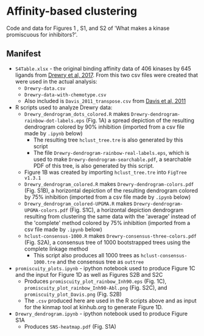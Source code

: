 # Affinity-based clustering

Code and data for Figures 1 , S1, and S2 of 'What makes a kinase promiscuous for inhibitors?'.  

## Manifest

* `S4Table.xlsx` - the original binding affinity data of 406 kinases by 645 ligands from [Drewry et al, 2017](https://doi.org/10.1371/journal.pone.0181585). From this two csv files were created that were used in the actual analysis:
  * `Drewry-data.csv`
  * `Drewry-data-with-chemotype.csv`
  * Also included is `Davis_2011_transpose.csv` from [Davis et al, 2011](https://doi.org/10.1038/nbt.1990)
* R scripts used to analyze Drewry data:
  * `Drewry_dendrogram_dots_colored.R` makes `Drewry-dendrogram-rainbow-dot-labels.eps` (Fig. 1A) a spread depiction of the resulting dendrogram colored by 90% inhibition (imported from a csv file made by `.ipynb` below)
     * The resulting tree `hclust_tree.tre` is also generated by this script
	 * The file `Drewry-dendrogram-rainbow-real-labels.eps`, which is used to make `Drewry-dendrogram-searchable.pdf`, a searchable PDF of this tree, is also generated by this script.
  * Figure 1B was created by importing `hclust_tree.tre` into `FigTree v1.3.1`
  * `Drewry_dendrogram_colored.R` makes `Drewry-dendrogram-colors.pdf` (Fig. S1B), a horizontal depiction of the resulting dendrogram colored by 75% inhibition (imported from a csv file made by `.ipynb` below)
  * `Drewry_dendrogram_colored-UPGMA.R` makes `Drewry-dendrogram-UPGMA-colors.pdf` (Fig. S1C), a horizontal depiction dendrogram resulting from clustering the same data with the 'average' instead of the 'complete' method colored by 75% inhibition (imported from a csv file made by `.ipynb` below)
  * `hclust-consensus-1000.R` makes `Drewry-consensus-three-colors.pdf` (Fig. S2A), a consensus tree of 1000 bootstrapped trees using the complete linkage method
      * This script also produces all 1000 trees as `hclust-consensus-1000.tre` and the consensus tree as `outtree`
* `promiscuity_plots.ipynb` - ipython notebook used to produce Figure 1C  and the input for Figure 1D as well as Figures S2B and S2C
  * Produces `promiscuity_plot_rainbow_Inh90.eps` (Fig. 1C), `promiscuity_plot_rainbow_Inh90-Abl.png` (Fig. S2C), and `promiscuity_plot_Davis.png` (Fig. S2B)
  * The `.csv` produced here are used in the R scripts above and as input for the kinmap tool at kinhub.org to generate Figure 1D.
* `Drewry_dendrogram.ipynb` - ipython notebook used to produce Figure S1A
  * Produces `SNS-heatmap.pdf` (Fig. S1A)
